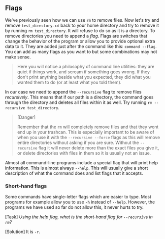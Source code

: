 ## Flags

We've previously seen how we can use `rm` to remove files. Now let's try and remove `test_directory`. `cd` back to your home directory and try to remove it by running `rm test_directory`. It will refuse to do so as it is a directory. To remove directories you need to append a _flag_. Flags are switches that change the behavior of the program or allow you to provide optional extra data to it. They are added just after the command like this: `command --flag`. You can add as many flags as you want to but some combinations may not make sense.

> Here you will notice a philosophy of command line utilities: they are quiet if things work, and scream if something goes wrong. If they don't print anything beside what you expected, they did what you wanted them to do (or at least what you told them).

In our case we need to append the `--recursive` flag to remove files _recursively_. This means that if our path is a directory, the command goes through the directory and deletes all files within it as well. Try running `rm --recursive test_directory`.

> [Danger]
>
> Remember that the `rm` will completely remove files and that they wont end up in your trashcan. This is especially important to be aware of when you use it with the `--recursive --force` flags as this will remove entire directories without asking if you are sure. Without the `--recursive` flag it will never delete more than the exact files you give it, or delete directories with files in them so it is usually not an issue.

Almost all command-line programs include a special flag that will print help information. This is almost always `--help`. This will usually give a short description of what the command does and list flags that it accepts.

### Short-hand flags

Some commands have single-letter flags which are easier to type. Most programs for example allow you to use `-h` instead of `--help`. However, the programs we have used so far do not allow this, it never hurts to try.

[Task]
_Using the help flag, what is the short-hand flag for `--recursive` in `rm`?_

[Solution]
It is `-r`.
